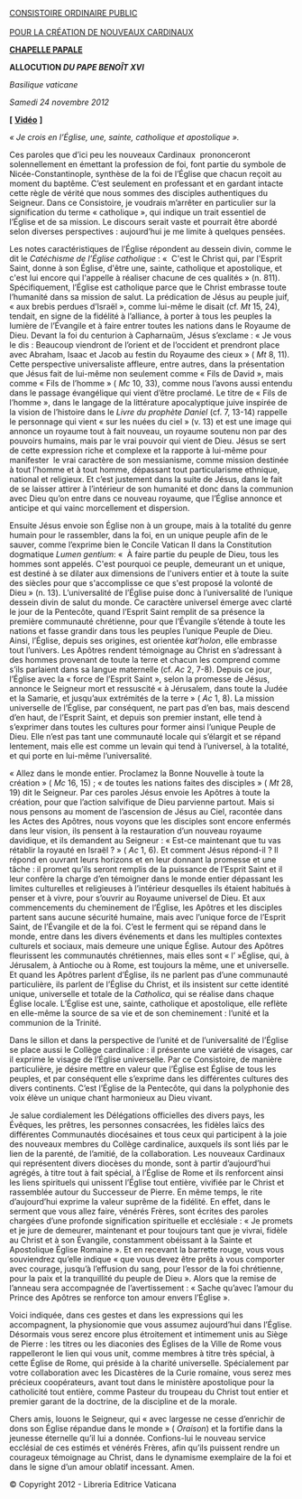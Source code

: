 [CONSISTOIRE ORDINAIRE PUBLIC\
\
POUR LA CRÉATION DE NOUVEAUX CARDINAUX](http://www.vatican.va/news_services/liturgy/2012/documents/ns_lit_doc_20121124_index-concistoro_fr.html)

**[CHAPELLE PAPALE](http://www.vatican.va/news_services/liturgy/libretti/2012/20121124.pdf)**

**ALLOCUTION *DU PAPE BENOÎT XVI***

*Basilique vaticane*

*Samedi 24 novembre 2012*

**[** **[Vidéo](http://player.rv.va/vaticanplayer.asp?language=it&tic=VA_4WLDQW35)** **]**

*« Je crois en l’Église, une, sainte, catholique et apostolique ».*

Ces paroles que d’ici peu les nouveaux Cardinaux  prononceront solennellement en émettant la profession de foi, font partie du symbole de Nicée-Constantinople, synthèse de la foi de l’Église que chacun reçoit au moment du baptême. C’est seulement en professant et en gardant intacte cette règle de vérité que nous sommes des disciples authentiques du Seigneur. Dans ce Consistoire, je voudrais m’arrêter en particulier sur la signification du terme « catholique », qui indique un trait essentiel de l’Église et de sa mission. Le discours serait vaste et pourrait être abordé selon diverses perspectives : aujourd’hui je me limite à quelques pensées.

Les notes caractéristiques de l’Église répondent au dessein divin, comme le dit le *Catéchisme de l’Église catholique* : «  C'est le Christ qui, par l'Esprit Saint, donne à son Église, d'être une, sainte, catholique et apostolique, et c'est lui encore qui l'appelle à réaliser chacune de ces qualités » (n. 811). Spécifiquement, l’Église est catholique parce que le Christ embrasse toute l’humanité dans sa mission de salut. La prédication de Jésus au peuple juif, « aux brebis perdues d’Israël », comme lui-même le disait (cf. *Mt* 15, 24), tendait, en signe de la fidélité à l’alliance, à porter à tous les peuples la lumière de l’Évangile et à faire entrer toutes les nations dans le Royaume de Dieu. Devant la foi du centurion à Capharnaüm, Jésus s’exclame : « Je vous le dis : Beaucoup viendront de l’orient et de l’occident et prendront place avec Abraham, Isaac et Jacob au festin du Royaume des cieux » ( *Mt* 8, 11). Cette perspective universaliste affleure, entre autres, dans la présentation que Jésus fait de lui-même non seulement comme « Fils de David », mais comme « Fils de l’homme » ( *Mc* 10, 33), comme nous l’avons aussi entendu dans le passage évangélique qui vient d’être proclamé. Le titre de « Fils de l’homme », dans le langage de la littérature apocalyptique juive inspirée de la vision de l’histoire dans le *Livre du prophète Daniel* (cf. 7, 13-14) rappelle le personnage qui vient « sur les nuées du ciel » (v. 13) et est une image qui annonce un royaume tout à fait nouveau, un royaume soutenu non par des pouvoirs humains, mais par le vrai pouvoir qui vient de Dieu. Jésus se sert de cette expression riche et complexe et la rapporte à lui-même pour manifester  le vrai caractère de son messianisme, comme mission destinée à tout l’homme et à tout homme, dépassant tout particularisme ethnique, national et religieux. Et c’est justement dans la suite de Jésus, dans le fait de se laisser attirer à l’intérieur de son humanité et donc dans la communion avec Dieu qu’on entre dans ce nouveau royaume, que l’Église annonce et anticipe et qui vainc morcellement et dispersion.

Ensuite Jésus envoie son Église non à un groupe, mais à la totalité du genre humain pour le rassembler, dans la foi, en un unique peuple afin de le sauver, comme l’exprime bien le Concile Vatican II dans la Constitution dogmatique *Lumen gentium*: «  À faire partie du peuple de Dieu, tous les hommes sont appelés. C'est pourquoi ce peuple, demeurant un et unique, est destiné à se dilater aux dimensions de l'univers entier et à toute la suite des siècles pour que s'accomplisse ce que s'est proposé la volonté de Dieu » (n. 13). L’universalité de l’Église puise donc à l’universalité de l’unique dessein divin de salut du monde. Ce caractère universel émerge avec clarté le jour de la Pentecôte, quand l’Esprit Saint remplit de sa présence la première communauté chrétienne, pour que l’Évangile s’étende à toute les nations et fasse grandir dans tous les peuples l’unique Peuple de Dieu. Ainsi, l’Église, depuis ses origines, est orientée *kat’holon*, elle embrasse tout l’univers. Les Apôtres rendent témoignage au Christ en s’adressant à des hommes provenant de toute la terre et chacun les comprend comme s’ils parlaient dans sa langue maternelle (cf. *Ac* 2, 7-8). Depuis ce jour, l’Église avec la « force de l’Esprit Saint », selon la promesse de Jésus, annonce le Seigneur mort et ressuscité « à Jérusalem, dans toute la Judée et la Samarie, et jusqu’aux extrémités de la terre » ( *Ac* 1, 8). La mission universelle de l’Église, par conséquent, ne part pas d’en bas, mais descend d’en haut, de l’Esprit Saint, et depuis son premier instant, elle tend à s’exprimer dans toutes les cultures pour former ainsi l’unique Peuple de Dieu. Elle n’est pas tant une communauté locale qui s’élargit et se répand lentement, mais elle est comme un levain qui tend à l’universel, à la totalité, et qui porte en lui-même l’universalité.

« Allez dans le monde entier. Proclamez la Bonne Nouvelle à toute la création » ( *Mc* 16, 15) ; « de toutes les nations faites des disciples » ( *Mt* 28, 19) dit le Seigneur. Par ces paroles Jésus envoie les Apôtres à toute la création, pour que l’action salvifique de Dieu parvienne partout. Mais si nous pensons au moment de l’ascension de Jésus au Ciel, racontée dans les Actes des Apôtres, nous voyons que les disciples sont encore enfermés dans leur vision, ils pensent à la restauration d’un nouveau royaume davidique, et ils demandent au Seigneur : « Est-ce maintenant que tu vas rétablir la royauté en Israël ? » ( *Ac* 1, 6). Et comment Jésus répond-il ? Il répond en ouvrant leurs horizons et en leur donnant la promesse et une tâche : il promet qu’ils seront remplis de la puissance de l’Esprit Saint et il leur confère la charge d’en témoigner dans le monde entier dépassant les limites culturelles et religieuses à l’intérieur desquelles ils étaient habitués à penser et à vivre, pour s’ouvrir au Royaume universel de Dieu. Et aux commencements du cheminement de l’Église, les Apôtres et les disciples partent sans aucune sécurité humaine, mais avec l’unique force de l’Esprit Saint, de l’Évangile et de la foi. C’est le ferment qui se répand dans le monde, entre dans les divers événements et dans les multiples contextes culturels et sociaux, mais demeure une unique Église. Autour des Apôtres fleurissent les communautés chrétiennes, mais elles sont « l’ »Église, qui, à Jérusalem, à Antioche ou à Rome, est toujours la même, une et universelle. Et quand les Apôtres parlent d’Église, ils ne parlent pas d’une communauté particulière, ils parlent de l’Église du Christ, et ils insistent sur cette identité unique, universelle et totale de la *Catholica*, qui se réalise dans chaque Église locale. L’Église est une, sainte, catholique et apostolique, elle reflète en elle-même la source de sa vie et de son cheminement : l’unité et la communion de la Trinité.

Dans le sillon et dans la perspective de l’unité et de l’universalité de l’Église se place aussi le Collège cardinalice : il présente une variété de visages, car il exprime le visage de l’Église universelle. Par ce Consistoire, de manière particulière, je désire mettre en valeur que l’Église est Église de tous les peuples, et par conséquent elle s’exprime dans les différentes cultures des divers continents. C’est l’Église de la Pentecôte, qui dans la polyphonie des voix élève un unique chant harmonieux au Dieu vivant.

Je salue cordialement les Délégations officielles des divers pays, les Évêques, les prêtres, les personnes consacrées, les fidèles laïcs des différentes Communautés diocésaines et tous ceux qui participent à la joie des nouveaux membres du Collège cardinalice, auxquels ils sont liés par le lien de la parenté, de l’amitié, de la collaboration. Les nouveaux Cardinaux qui représentent divers diocèses du monde, sont à partir d’aujourd’hui agrégés, à titre tout à fait spécial, à l’Église de Rome et ils renforcent ainsi les liens spirituels qui unissent l’Église tout entière, vivifiée par le Christ et rassemblée autour du Successeur de Pierre. En même temps, le rite d’aujourd’hui exprime la valeur suprême de la fidélité. En effet, dans le serment que vous allez faire, vénérés Frères, sont écrites des paroles chargées d’une profonde signification spirituelle et ecclésiale : « Je promets et je jure de demeurer, maintenant et pour toujours tant que je vivrai, fidèle au Christ et à son Évangile, constamment obéissant à la Sainte et Apostolique Église Romaine ». Et en recevant la barrette rouge, vous vous souviendrez qu’elle indique « que vous devez être prêts à vous comporter avec courage, jusqu’à l’effusion du sang, pour l’essor de la foi chrétienne, pour la paix et la tranquillité du peuple de Dieu ». Alors que la remise de l’anneau sera accompagnée de l’avertissement : « Sache qu’avec l’amour du Prince des Apôtres se renforce ton amour envers l’Église ».

Voici indiquée, dans ces gestes et dans les expressions qui les accompagnent, la physionomie que vous assumez aujourd’hui dans l’Église. Désormais vous serez encore plus étroitement et intimement unis au Siège de Pierre : les titres ou les diaconies des Églises de la Ville de Rome vous rappelleront le lien qui vous unit, comme membres à titre très spécial, à cette Église de Rome, qui préside à la charité universelle. Spécialement par votre collaboration avec les Dicastères de la Curie romaine, vous serez mes précieux coopérateurs, avant tout dans le ministère apostolique pour la catholicité tout entière, comme Pasteur du troupeau du Christ tout entier et premier garant de la doctrine, de la discipline et de la morale.

Chers amis, louons le Seigneur, qui « avec largesse ne cesse d’enrichir de dons son Église répandue dans le monde » ( *Oraison*) et la fortifie dans la jeunesse éternelle qu’il lui a donnée. Confions-lui le nouveau service ecclésial de ces estimés et vénérés Frères, afin qu’ils puissent rendre un courageux témoignage au Christ, dans le dynamisme exemplaire de la foi et dans le signe d’un amour oblatif incessant. Amen.

© Copyright 2012 - Libreria Editrice Vaticana
